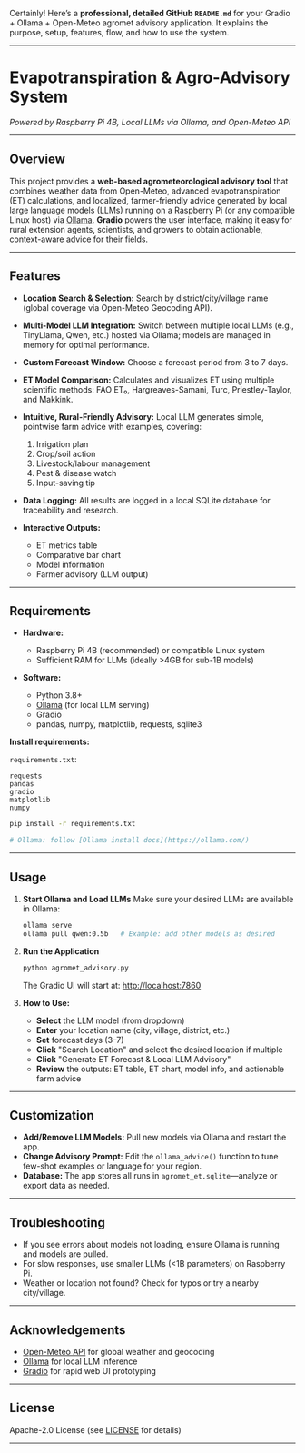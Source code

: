 Certainly! Here’s a **professional, detailed GitHub `README.md`** for your Gradio + Ollama + Open-Meteo agromet advisory application.
It explains the purpose, setup, features, flow, and how to use the system.

---

# Evapotranspiration & Agro-Advisory System

*Powered by Raspberry Pi 4B, Local LLMs via Ollama, and Open-Meteo API*

---

## Overview

This project provides a **web-based agrometeorological advisory tool** that combines weather data from Open-Meteo, advanced evapotranspiration (ET) calculations, and localized, farmer-friendly advice generated by local large language models (LLMs) running on a Raspberry Pi (or any compatible Linux host) via [Ollama](https://ollama.com/).
**Gradio** powers the user interface, making it easy for rural extension agents, scientists, and growers to obtain actionable, context-aware advice for their fields.

---

## Features

* **Location Search & Selection:**
  Search by district/city/village name (global coverage via Open-Meteo Geocoding API).
* **Multi-Model LLM Integration:**
  Switch between multiple local LLMs (e.g., TinyLlama, Qwen, etc.) hosted via Ollama; models are managed in memory for optimal performance.
* **Custom Forecast Window:**
  Choose a forecast period from 3 to 7 days.
* **ET Model Comparison:**
  Calculates and visualizes ET using multiple scientific methods: FAO ET₀, Hargreaves-Samani, Turc, Priestley-Taylor, and Makkink.
* **Intuitive, Rural-Friendly Advisory:**
  Local LLM generates simple, pointwise farm advice with examples, covering:

  1. Irrigation plan
  2. Crop/soil action
  3. Livestock/labour management
  4. Pest & disease watch
  5. Input-saving tip
* **Data Logging:**
  All results are logged in a local SQLite database for traceability and research.
* **Interactive Outputs:**

  * ET metrics table
  * Comparative bar chart
  * Model information
  * Farmer advisory (LLM output)

---

## Requirements

* **Hardware:**

  * Raspberry Pi 4B (recommended) or compatible Linux system
  * Sufficient RAM for LLMs (ideally >4GB for sub-1B models)
* **Software:**

  * Python 3.8+
  * [Ollama](https://ollama.com/) (for local LLM serving)
  * Gradio
  * pandas, numpy, matplotlib, requests, sqlite3

**Install requirements:**

`requirements.txt`:

```
requests
pandas
gradio
matplotlib
numpy
```

```bash
pip install -r requirements.txt
```

```bash
# Ollama: follow [Ollama install docs](https://ollama.com/)
```

---

## Usage

1. **Start Ollama and Load LLMs**
   Make sure your desired LLMs are available in Ollama:

   ```bash
   ollama serve
   ollama pull qwen:0.5b   # Example: add other models as desired
   ```

2. **Run the Application**

   ```bash
   python agromet_advisory.py
   ```

   The Gradio UI will start at:
   [http://localhost:7860](http://localhost:7860)

3. **How to Use:**

   * **Select** the LLM model (from dropdown)
   * **Enter** your location name (city, village, district, etc.)
   * **Set** forecast days (3–7)
   * **Click** "Search Location" and select the desired location if multiple
   * **Click** "Generate ET Forecast & Local LLM Advisory"
   * **Review** the outputs: ET table, ET chart, model info, and actionable farm advice

---

## Customization

* **Add/Remove LLM Models:**
  Pull new models via Ollama and restart the app.
* **Change Advisory Prompt:**
  Edit the `ollama_advice()` function to tune few-shot examples or language for your region.
* **Database:**
  The app stores all runs in `agromet_et.sqlite`—analyze or export data as needed.

---

## Troubleshooting

* If you see errors about models not loading, ensure Ollama is running and models are pulled.
* For slow responses, use smaller LLMs (<1B parameters) on Raspberry Pi.
* Weather or location not found? Check for typos or try a nearby city/village.

---

## Acknowledgements

* [Open-Meteo API](https://open-meteo.com/) for global weather and geocoding
* [Ollama](https://ollama.com/) for local LLM inference
* [Gradio](https://gradio.app/) for rapid web UI prototyping

---

## License

Apache-2.0 License (see [LICENSE](LICENSE) for details)

---
